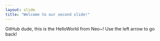```yaml
---
layout: slide
title: "Welcome to our second slide!"
---
```

GitHub dude, this is the HelloWorld from Neo~!
Use the left arrow to go back!
